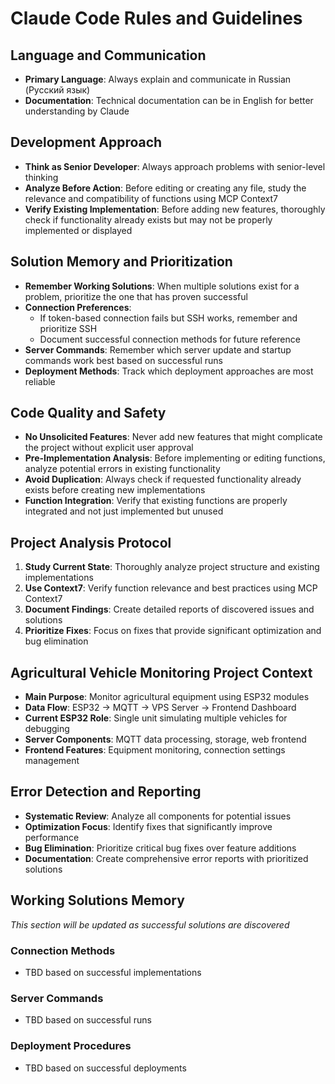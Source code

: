 # Claude Code Rules and Guidelines

## Language and Communication
- **Primary Language**: Always explain and communicate in Russian (Русский язык)
- **Documentation**: Technical documentation can be in English for better understanding by Claude

## Development Approach
- **Think as Senior Developer**: Always approach problems with senior-level thinking
- **Analyze Before Action**: Before editing or creating any file, study the relevance and compatibility of functions using MCP Context7
- **Verify Existing Implementation**: Before adding new features, thoroughly check if functionality already exists but may not be properly implemented or displayed

## Solution Memory and Prioritization
- **Remember Working Solutions**: When multiple solutions exist for a problem, prioritize the one that has proven successful
- **Connection Preferences**: 
  - If token-based connection fails but SSH works, remember and prioritize SSH
  - Document successful connection methods for future reference
- **Server Commands**: Remember which server update and startup commands work best based on successful runs
- **Deployment Methods**: Track which deployment approaches are most reliable

## Code Quality and Safety
- **No Unsolicited Features**: Never add new features that might complicate the project without explicit user approval
- **Pre-Implementation Analysis**: Before implementing or editing functions, analyze potential errors in existing functionality
- **Avoid Duplication**: Always check if requested functionality already exists before creating new implementations
- **Function Integration**: Verify that existing functions are properly integrated and not just implemented but unused

## Project Analysis Protocol
1. **Study Current State**: Thoroughly analyze project structure and existing implementations
2. **Use Context7**: Verify function relevance and best practices using MCP Context7
3. **Document Findings**: Create detailed reports of discovered issues and solutions
4. **Prioritize Fixes**: Focus on fixes that provide significant optimization and bug elimination

## Agricultural Vehicle Monitoring Project Context
- **Main Purpose**: Monitor agricultural equipment using ESP32 modules
- **Data Flow**: ESP32 → MQTT → VPS Server → Frontend Dashboard
- **Current ESP32 Role**: Single unit simulating multiple vehicles for debugging
- **Server Components**: MQTT data processing, storage, web frontend
- **Frontend Features**: Equipment monitoring, connection settings management

## Error Detection and Reporting
- **Systematic Review**: Analyze all components for potential issues
- **Optimization Focus**: Identify fixes that significantly improve performance
- **Bug Elimination**: Prioritize critical bug fixes over feature additions
- **Documentation**: Create comprehensive error reports with prioritized solutions

## Working Solutions Memory
*This section will be updated as successful solutions are discovered*

### Connection Methods
- TBD based on successful implementations

### Server Commands
- TBD based on successful runs

### Deployment Procedures
- TBD based on successful deployments